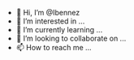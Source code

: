 - 👋 Hi, I’m @Ibennez
- 👀 I’m interested in ...
- 🌱 I’m currently learning ...
- 💞️ I’m looking to collaborate on ...
- 📫 How to reach me ...

<!---
Ibennez/Ibennez is a ✨ special ✨ repository because its `README.md` (this file) appears on your GitHub profile.
You can click the Preview link to take a look at your changes.
--->
